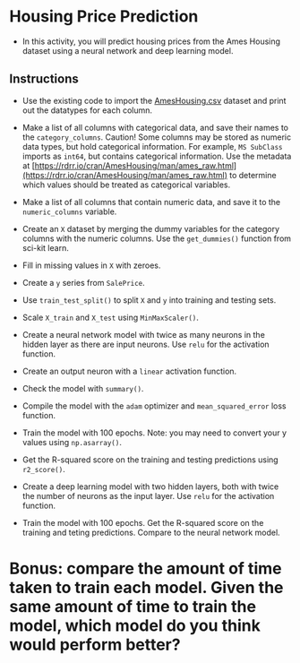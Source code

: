 # Housing Price Prediction

* In this activity, you will predict housing prices from the Ames Housing dataset using a neural network and deep learning model.

## Instructions

* Use the existing code to import the [AmesHousing.csv](../Resources/AmesHousing.csv) dataset and print out the datatypes for each column.

* Make a list of all columns with categorical data, and save their names to the `category_columns`. Caution! Some columns may be stored as numeric data types, but hold categorical information. For example, `MS SubClass` imports as `int64`, but contains categorical information. Use the metadata at [https://rdrr.io/cran/AmesHousing/man/ames_raw.html](https://rdrr.io/cran/AmesHousing/man/ames_raw.html) to determine which values should be treated as categorical variables.

* Make a list of all columns that contain numeric data, and save it to the `numeric_columns` variable.

* Create an `X` dataset by merging the dummy variables for the category columns with the numeric columns. Use the `get_dummies()` function from sci-kit learn.

* Fill in missing values in `X` with zeroes.

* Create a `y` series from `SalePrice`.

* Use `train_test_split()` to split `X` and `y` into training and testing sets.

* Scale `X_train` and `X_test` using `MinMaxScaler()`.

* Create a neural network model with twice as many neurons in the hidden layer as there are input neurons. Use `relu` for the activation function.

* Create an output neuron with a `linear` activation function.

* Check the model with `summary()`.

* Compile the model with the `adam` optimizer and `mean_squared_error` loss function.

* Train the model with 100 epochs. Note: you may need to convert your y values using `np.asarray()`.

* Get the R-squared score on the training and testing predictions using `r2_score()`.

* Create a deep learning model with two hidden layers, both with twice the number of neurons as the input layer. Use `relu` for the activation function.

* Train the model with 100 epochs. Get the R-squared score on the training and teting predictions. Compare to the neural network model.

# Bonus: compare the amount of time taken to train each model. Given the same amount of time to train the model, which model do you think would perform better?